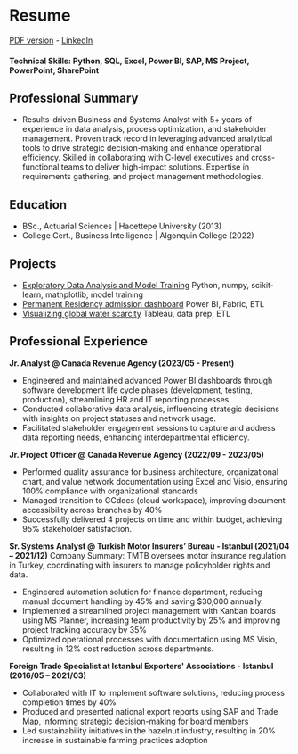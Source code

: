 # Resume
[PDF version](https://github.com/LegateG/ba_portfolio/blob/main/resume_gorkemBayar.pdf) - [LinkedIn](https://www.linkedin.com/in/gorkemb/)
#### Technical Skills: Python, SQL, Excel, Power BI, SAP, MS Project, PowerPoint, SharePoint

## Professional Summary
- Results-driven Business and Systems Analyst with 5+ years of experience in data analysis, process optimization, and stakeholder management. Proven track record in leveraging advanced analytical tools to drive strategic decision-making and enhance operational efficiency. Skilled in collaborating with C-level executives and cross-functional teams to deliver high-impact solutions. Expertise in requirements gathering, and project management methodologies.

## Education
- BSc., Actuarial Sciences | Hacettepe University (2013)
- College Cert., Business Intelligence | Algonquin College (2022)

## Projects
- [Exploratory Data Analysis and Model Training](https://github.com/LegateG/expdataanalysis) Python, numpy, scikit-learn, mathplotlib, model training 
- [Permanent Residency admission dashboard](https://app.fabric.microsoft.com/view?r=eyJrIjoiOWU0NGQ5ODQtYmE2NC00NzgwLTllYjEtYzQyNzI4YWQ1OGU0IiwidCI6IjdjMDFkZWNlLTcwNzUtNGM3OC04MWE0LWMyMGEyODYxMzlkZSIsImMiOjF9) Power BI, Fabric, ETL 
- [Visualizing global water scarcity](https://public.tableau.com/app/profile/gorkem.bayar/viz/WaterScarcityAroundtheGlobe/Story) Tableau, data prep, ETL 

## Professional Experience
**Jr. Analyst @ Canada Revenue Agency (2023/05 - Present)**
- Engineered and maintained advanced Power BI dashboards through software development life cycle phases (development, testing, production), streamlining HR and IT reporting processes.
- Conducted collaborative data analysis, influencing strategic decisions with insights on project statuses and network usage.
- Facilitated stakeholder engagement sessions to capture and address data reporting needs, enhancing interdepartmental efficiency.

**Jr. Project Officer @ Canada Revenue Agency (2022/09 - 2023/05)** 
- Performed quality assurance for business architecture, organizational chart, and value network documentation using Excel and Visio, ensuring 100% compliance with organizational standards
- Managed transition to GCdocs (cloud workspace), improving document accessibility across branches by 40%
- Successfully delivered 4 projects on time and within budget, achieving 95% stakeholder satisfaction.


**Sr. Systems Analyst @ Turkish Motor Insurers’ Bureau - Istanbul (2021/04 – 2021/12)**
Company Summary: TMTB oversees motor insurance regulation in Turkey, coordinating with insurers to manage policyholder rights and data. 
- Engineered automation solution for finance department, reducing manual document handling by 45% and saving $30,000 annually.
- Implemented a streamlined project management with Kanban boards using MS Planner, increasing team productivity by 25% and improving project tracking accuracy by 35%
- Optimized operational processes with documentation using MS Visio, resulting in 12% cost reduction across departments.


**Foreign Trade Specialist at Istanbul Exporters' Associations - Istanbul (2016/05 – 2021/03)**
- Collaborated with IT to implement software solutions, reducing process completion times by 40%
- Produced and presented national export reports using SAP and Trade Map, informing strategic decision-making for board members
- Led sustainability initiatives in the hazelnut industry, resulting in 20% increase in sustainable farming practices adoption
